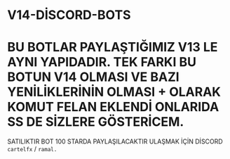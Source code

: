 # V14-DİSCORD-BOTS


# BU BOTLAR PAYLAŞTIĞIMIZ V13 LE AYNI YAPIDADIR. TEK FARKI BU BOTUN V14 OLMASI VE BAZI YENİLİKLERİNİN OLMASI + OLARAK KOMUT FELAN EKLENDİ ONLARIDA SS DE SİZLERE GÖSTERİCEM.

SATILIKTIR BOT 100 STARDA PAYLAŞILACAKTIR ULAŞMAK İÇİN DİSCORD `cartelfx` / `ramal.`



